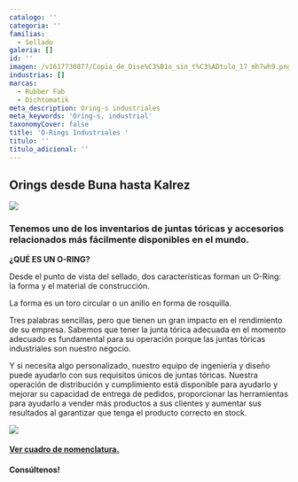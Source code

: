 ```yaml
---
catalogo: ''
categoria: ''
familias:
  - Sellado
galeria: []
id: ''
imagen: /v1617730877/Copia_de_Dise%C3%B1o_sin_t%C3%ADtulo_17_mh7wh9.png
industrias: []
marcas:
  - Rubber Fab
  - Dichtomatik
meta_description: Oring-s industriales
meta_keywords: 'Oring-s, industrial'
taxonomyCover: false
title: 'O-Rings Industriales '
titulo: ''
titulo_adicional: ''
---
```



## **Orings desde Buna hasta Kalrez**

![](https://res.cloudinary.com/novatec/v1617724940/19_Oring_Pile_cmyk_brown-e1562776554279-570x372_hzmtxb.jpg)

### Tenemos uno de los inventarios de juntas tóricas y accesorios relacionados más fácilmente disponibles en el mundo.

**¿QUÉ ES UN O-RING?**

Desde el punto de vista del sellado, dos características forman un O-Ring: la forma y el material de construcción.

La forma es un toro circular o un anillo en forma de rosquilla.

Tres palabras sencillas, pero que tienen un gran impacto en el rendimiento de su empresa. Sabemos que tener la junta tórica adecuada en el momento adecuado es fundamental para su operación porque las juntas tóricas industriales son nuestro negocio.

Y si necesita algo personalizado, nuestro equipo de ingeniería y diseño puede ayudarlo con sus requisitos únicos de juntas tóricas. Nuestra operación de distribución y cumplimiento está disponible para ayudarlo y mejorar su capacidad de entrega de pedidos, proporcionar las herramientas para ayudarlo a vender más productos a sus clientes y aumentar sus resultados al garantizar que tenga el producto correcto en stock.

![](https://res.cloudinary.com/novatec/v1617726993/Picture1_osgmyi.png)

#### [**Ver cuadro de nomenclatura.**](https://synology01.novatec.cr:5001/d/f/613104711926592076)

#### Consúltenos!
